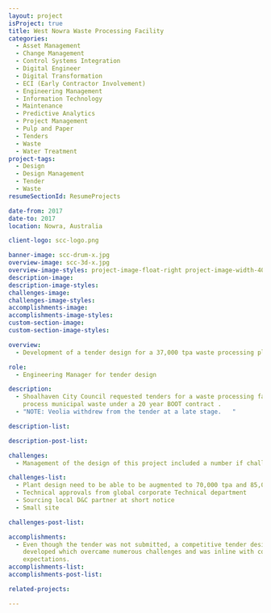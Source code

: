 ```yaml
---
layout: project
isProject: true
title: West Nowra Waste Processing Facility
categories:
  - Asset Management
  - Change Management
  - Control Systems Integration
  - Digital Engineer
  - Digital Transformation
  - ECI (Early Contractor Involvement)
  - Engineering Management
  - Information Technology
  - Maintenance
  - Predictive Analytics
  - Project Management
  - Pulp and Paper
  - Tenders
  - Waste
  - Water Treatment
project-tags:
  - Design
  - Design Management
  - Tender
  - Waste  
resumeSectionId: ResumeProjects

date-from: 2017
date-to: 2017
location: Nowra, Australia

client-logo: scc-logo.png

banner-image: scc-drum-x.jpg
overview-image: scc-3d-x.jpg
overview-image-styles: project-image-float-right project-image-width-40
description-image:
description-image-styles:
challenges-image:
challenges-image-styles:
accomplishments-image:
accomplishments-image-styles:
custom-section-image:
custom-section-image-styles:

overview:
  - Development of a tender design for a 37,000 tpa waste processing plant.

role:
  - Engineering Manager for tender design

description:
  - Shoalhaven City Council requested tenders for a waste processing facility to
    process municipal waste under a 20 year BOOT contract .
  - "NOTE: Veolia withdrew from the tender at a late stage.   "

description-list:

description-post-list:

challenges:
  - Management of the design of this project included a number if challenges,

challenges-list:    
  - Plant design need to be able to be augmented to 70,000 tpa and 85,000 tpa (from an initial 37,000)
  - Technical approvals from global corporate Technical department
  - Sourcing local D&C partner at short notice
  - Small site

challenges-post-list:    

accomplishments:
  - Even though the tender was not submitted, a competitive tender design was
    developed which overcame numerous challenges and was inline with cost
    expectations.
accomplishments-list:    
accomplishments-post-list:    

related-projects:

---
```

